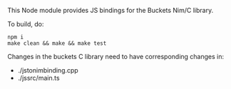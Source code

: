 This Node module provides JS bindings for the Buckets Nim/C library.

To build, do:

    npm i
    make clean && make && make test

Changes in the buckets C library need to have corresponding changes in:

- ./jstonimbinding.cpp
- ./jssrc/main.ts
